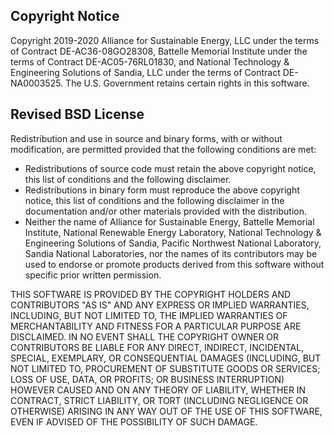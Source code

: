 Copyright Notice
-------------------

Copyright 2019-2020 Alliance for Sustainable Energy, LLC under the terms of 
Contract DE-AC36-08GO28308, Battelle Memorial Institute under the terms of 
Contract DE-AC05-76RL01830, and National Technology & Engineering Solutions of 
Sandia, LLC under the terms of Contract DE-NA0003525. The U.S. Government 
retains certain rights in this software.

Revised BSD License
-------------------

Redistribution and use in source and binary forms, with or without 
modification, are permitted provided that the following conditions are met:

* Redistributions of source code must retain the above copyright notice, this 
  list of conditions and the following disclaimer.
* Redistributions in binary form must reproduce the above copyright notice, 
  this list of conditions and the following disclaimer in the documentation 
  and/or other materials provided with the distribution.
* Neither the name of Alliance for Sustainable Energy, Battelle Memorial 
  Institute, National Renewable Energy Laboratory, National Technology & 
  Engineering Solutions of Sandia, Pacific Northwest National Laboratory, 
  Sandia National Laboratories, nor the names of its contributors may be 
  used to endorse or promote products derived from this software without 
  specific prior written permission.

THIS SOFTWARE IS PROVIDED BY THE COPYRIGHT HOLDERS AND CONTRIBUTORS "AS IS" 
AND ANY EXPRESS OR IMPLIED WARRANTIES, INCLUDING, BUT NOT LIMITED TO, THE 
IMPLIED WARRANTIES OF MERCHANTABILITY AND FITNESS FOR A PARTICULAR PURPOSE ARE 
DISCLAIMED. IN NO EVENT SHALL THE COPYRIGHT OWNER OR CONTRIBUTORS BE LIABLE 
FOR ANY DIRECT, INDIRECT, INCIDENTAL, SPECIAL, EXEMPLARY, OR CONSEQUENTIAL 
DAMAGES (INCLUDING, BUT NOT LIMITED TO, PROCUREMENT OF SUBSTITUTE GOODS OR 
SERVICES; LOSS OF USE, DATA, OR PROFITS; OR BUSINESS INTERRUPTION) HOWEVER 
CAUSED AND ON ANY THEORY OF LIABILITY, WHETHER IN CONTRACT, STRICT LIABILITY, 
OR TORT (INCLUDING NEGLIGENCE OR OTHERWISE) ARISING IN ANY WAY OUT OF THE USE 
OF THIS SOFTWARE, EVEN IF ADVISED OF THE POSSIBILITY OF SUCH DAMAGE.

